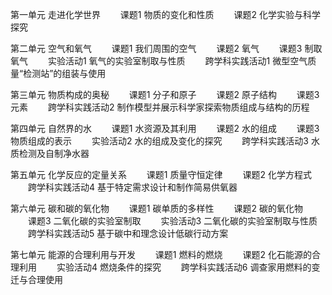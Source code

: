 第一单元 走进化学世界
　　课题1 物质的变化和性质
　　课题2 化学实验与科学探究

第二单元 空气和氧气
　　课题1 我们周围的空气
　　课题2 氧气
　　课题3 制取氧气
　　实验活动1 氧气的实验室制取与性质
　　跨学科实践活动1 微型空气质量“检测站”的组装与使用

第三单元 物质构成的奥秘
　　课题1 分子和原子
　　课题2 原子结构
　　课题3 元素
　　跨学科实践活动2 制作模型并展示科学家探索物质组成与结构的历程

第四单元 自然界的水
　　课题1 水资源及其利用
　　课题2 水的组成
　　课题3 物质组成的表示
　　实验活动2 水的组成及变化的探究
　　跨学科实践活动3 水质检测及自制净水器

第五单元 化学反应的定量关系
　　课题1 质量守恒定律
　　课题2 化学方程式
　　跨学科实践活动4 基于特定需求设计和制作简易供氧器

第六单元 碳和碳的氧化物
　　课题1 碳单质的多样性
　　课题2 碳的氧化物
　　课题3 二氧化碳的实验室制取
　　实验活动3 二氧化碳的实验室制取与性质
　　跨学科实践活动5 基于碳中和理念设计低碳行动方案

第七单元 能源的合理利用与开发
　　课题1 燃料的燃烧
　　课题2 化石能源的合理利用
　　实验活动4 燃烧条件的探究
　　跨学科实践活动6 调查家用燃料的变迁与合理使用